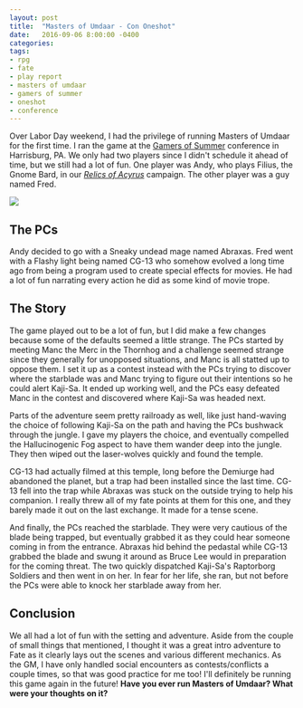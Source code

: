 ```yaml
---
layout: post
title:  "Masters of Umdaar - Con Oneshot"
date:   2016-09-06 8:00:00 -0400 
categories: 
tags: 
- rpg
- fate
- play report
- masters of umdaar
- gamers of summer
- oneshot
- conference
---
```


Over Labor Day weekend, I had the privilege of running Masters of Umdaar for the first
time. I ran the game at the [Gamers of Summer](http://www.gamersofsummer.net/) conference in 
Harrisburg, PA. We only had two players since I didn't schedule it ahead of time, but we still 
had a lot of fun. One player was Andy, who plays Filius, the Gnome Bard, in our 
*[Relics of Acyrus](http://nathanhare.net/rpg/blog/tag/the%20relics%20of%20acyrus)* 
campaign. The other player was a guy named Fred.<!--more-->

[<img src="{{site.baseurl}}/images/fate-worlds-rise-up.jpg" class="right" />
]({{site.baseurl}}/images/fate-worlds-rise-up.jpg)

## The PCs
Andy decided to go with a Sneaky undead mage named Abraxas. Fred went with a Flashy light being 
named CG-13 who somehow evolved a long time ago from being a program used to create special 
effects for movies. He had a lot of fun narrating every action he did as some kind of movie trope.

## The Story
The game played out to be a lot of fun, but I did make a few changes because some of the defaults
seemed a little strange. The PCs started by meeting Manc the Merc in the Thornhog and a challenge 
seemed strange since they generally for unopposed situations, and Manc is all statted up to 
oppose them. I set it up as a contest instead with the PCs trying to discover where the starblade
was and Manc trying to figure out their intentions so he could alert Kaji-Sa. It ended up working
well, and the PCs easy defeated Manc in the contest and discovered where Kaji-Sa was headed next.

Parts of the adventure seem pretty railroady as well, like just hand-waving the choice of following
Kaji-Sa on the path and having the PCs bushwack through the jungle. I gave my players the choice,
and eventually compelled the Hallucinogenic Fog aspect to have them wander deep into the jungle.
They then wiped out the laser-wolves quickly and found the temple.

CG-13 had actually filmed at this temple, long before the Demiurge had abandoned the planet, but
a trap had been installed since the last time. CG-13 fell into the trap while Abraxas was stuck 
on the outside trying to help his companion. I really threw all of my fate points at them for this
one, and they barely made it out on the last exchange. It made for a tense scene.

And finally, the PCs reached the starblade. They were very cautious of the blade being trapped, 
but eventually grabbed it as they could hear someone coming in from the entrance. Abraxas hid 
behind the pedastal while CG-13 grabbed the blade and swung it around as Bruce Lee would in 
preparation for the coming threat. The two quickly dispatched Kaji-Sa's Raptorborg Soldiers and
then went in on her. In fear for her life, she ran, but not before the PCs were able to knock 
her starblade away from her.

## Conclusion
We all had a lot of fun with the setting and adventure. Aside from the couple of small things 
that mentioned, I thought it was a great intro adventure to Fate as it clearly lays out the 
scenes and various different mechanics. As the GM, I have only handled social encounters as 
contests/conflicts a couple times, so that was good practice for me too! I'll definitely be running 
this game again in the future! **Have you ever run Masters of Umdaar? What were your thoughts 
on it?**


<!----
---

If you are jumping in on the middle of this story, check out the 
<a href="{{site.baseurl}}/2016/05/27/setup.html">Game Creation</a> play report.<br />

<a href="{{site.baseurl}}" class="right">Next Session &#9654;</a>
<a href="{{site.baseurl}}">&#9664; Previous Session</a>
<br />
---->
